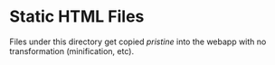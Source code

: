 # Static HTML Files

Files under this directory get copied *pristine* into the webapp with no transformation (minification, etc).